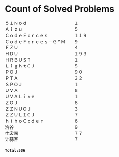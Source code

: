 # Count of Solved Problems  
５１Ｎｏｄ　　　　　　　　　　　１  
Ａｉｚｕ　　　　　　　　　　　　５  
ＣｏｄｅＦｏｒｃｅｓ　　　　　　１１９  
ＣｏｄｅＦｏｒｃｅｓ－ＧＹＭ　　９  
ＦＺＵ　　　　　　　　　　　　　４  
ＨＤＵ　　　　　　　　　　　　　１９３  
ＨＲＢＵＳＴ　　　　　　　　　　１  
ＬｉｇｈｔＯＪ　　　　　　　　　５  
ＰＯＪ　　　　　　　　　　　　　９０  
ＰＴＡ　　　　　　　　　　　　　３２  
ＳＰＯＪ　　　　　　　　　　　　１  
ＵＶＡ　　　　　　　　　　　　　８  
ＵＶＡＬｉｖｅ　　　　　　　　　１  
ＺＯＪ　　　　　　　　　　　　　８  
ＺＺＮＵＯＪ　　　　　　　　　　３  
ＺＺＵＬＩＯＪ　　　　　　　　　７  
ｈｉｈｏＣｏｄｅｒ　　　　　　　６  
洛谷　　　　　　　　　　　　　　９  
牛客网　　　　　　　　　　　　　７７  
计蒜客　　　　　　　　　　　　　７  
#### `Total:586`
